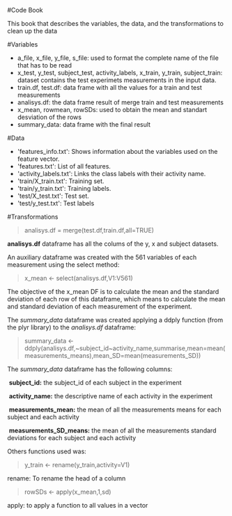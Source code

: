 #Code Book

This book that describes the variables, the data, and the transformations to clean up the data

#Variables

- a_file, x_file, y_file, s_file: used to format the complete name of the file that has to be read
- x_test, y_test, subject_test, activity_labels, x_train, y_train, subject_train: dataset contains the test experimets measurements in the input data.
- train.df, test.df: data frame with all the values for a train and test measurements
- analisys.df: the data frame result of merge train and test measurements
- x_mean, rowmean, rowSDs: used to obtain the mean and standart desviation of the rows
- summary_data: data frame with the final result

#Data
- 'features_info.txt': Shows information about the variables used on the feature vector.
- 'features.txt': List of all features.
- 'activity_labels.txt': Links the class labels with their activity name.
- 'train/X_train.txt': Training set.
- 'train/y_train.txt': Training labels.
- 'test/X_test.txt': Test set.
- 'test/y_test.txt': Test labels

#Transformations

> analisys.df = merge(test.df,train.df,all=TRUE)

**analisys.df** dataframe has all the colums of the y, x and subject datasets.

An auxiliary dataframe was created with the 561 variables of each measurement using the select method:

> x_mean <- select(analisys.df,V1:V561)

The objective of the x_mean DF is to calculate the mean and the standard deviation of each row of this dataframe, which means to calculate the mean and standard deviation of each measurement of the experiment.

The *summary_data* dataframe was created applying a ddply function (from the plyr library) to the *analisys.df* dataframe:

> summary_data <- ddply(analisys.df,~subject_id~activity_name,summarise,mean=mean(measurements_means),mean_SD=mean(measurements_SD))

The *summary_data* dataframe has the following columns:

­ **subject_id:** the subject_id of each subject in the experiment

­ **activity_name:** the descriptive name of each activity in the experiment

­ **measurements_mean:** the mean of all the measurements means for each subject and each activity

­ **measurements_SD_means:** the mean of all the measurements standard deviations for each subject and each activity

Others functions used was:

>  y_train <- rename(y_train,activity=V1)
 
 rename: To rename the head of a column
 
> rowSDs <- apply(x_mean,1,sd)

apply: to apply a function to all values in a vector
